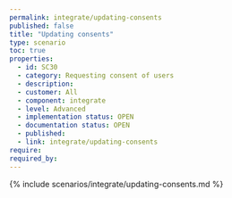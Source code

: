 ```yaml
---
permalink: integrate/updating-consents
published: false
title: "Updating consents"
type: scenario
toc: true
properties:
  - id: SC30
  - category: Requesting consent of users
  - description:
  - customer: All
  - component: integrate
  - level: Advanced
  - implementation status: OPEN
  - documentation status: OPEN
  - published:
  - link: integrate/updating-consents
require:
required_by:
---
```


{% include scenarios/integrate/updating-consents.md %}
